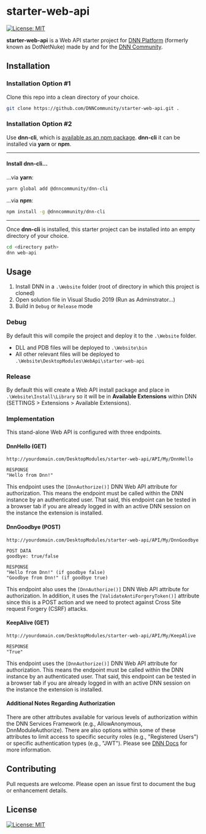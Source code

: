 ﻿# starter-web-api

[![License: MIT](https://img.shields.io/badge/LICENSE-MIT-informational.svg)](https://opensource.org/licenses/MIT)

**starter-web-api** is a Web API starter project for [DNN Platform](https://github.com/dnnsoftware/Dnn.Platform) (formerly known as DotNetNuke) made by and for the [DNN Community](https://dnncommunity.org).

## Installation

### Installation Option #1

Clone this repo into a clean directory of your choice.

```bash
git clone https://github.com/DNNCommunity/starter-web-api.git .
```

### Installation Option #2

Use **dnn-cli**, which is [available as an npm package](https://www.npmjs.com/package/@dnncommunity/dnn-cli).  **dnn-cli** it can be installed via **yarn** or **npm**.

---
#### Install dnn-cli...

...via **yarn**:

```bash
yarn global add @dnncommunity/dnn-cli
```

...via **npm**:

```bash
npm install -g @dnncommunity/dnn-cli
```
---

Once **dnn-cli** is installed, this starter project can be installed into an empty directory of your choice.

```bash
cd <directory path>
dnn web-api
```

## Usage

1. Install DNN in a `.\Website` folder (root of directory in which this project is cloned)
2. Open solution file in Visual Studio 2019 (Run as Adminstrator...)
3. Build in `Debug` or `Release` mode

### Debug

By default this will compile the project and deploy it to the `.\Website` folder.  
- DLL and PDB files will be deployed to `.\Website\bin`
- All other relevant files will be deployed to `.\Website\DesktopModules\WebApi\starter-web-api`

### Release

By default this will create a Web API install package and place in `.\Website\Install\Library` so it will be in **Available Extensions** within DNN (SETTINGS > Extensions > Available Extensions).

### Implementation

This stand-alone Web API is configured with three endpoints.

#### DnnHello (GET)

```
http://yourdomain.com/DesktopModules/starter-web-api/API/My/DnnHello

RESPONSE
"Hello from Dnn!"
```

This endpoint uses the `[DnnAuthorize()]` DNN Web API attribute for authorization.  This means the endpoint must be called within 
the DNN instance by an authenticated user.  That said, this endpoint can be tested in a browser tab if you are already logged in 
with an active DNN session on the instance the extension is installed.

#### DnnGoodbye (POST)

```
http://yourdomain.com/DesktopModules/starter-web-api/API/My/DnnGoodbye

POST DATA
goodbye: true/false

RESPONSE
"Hello from Dnn!" (if goodbye false)
"Goodbye from Dnn!" (if goodbye true)
```

This endpoint also uses the `[DnnAuthorize()]` DNN Web API attribute for authorization.
In addition, it uses the `[ValidateAntiForgeryToken()]` attribute since this is a POST 
action and we need to protect against Cross Site request Forgery (CSRF) attacks.  

#### KeepAlive (GET)

```
http://yourdomain.com/DesktopModules/starter-web-api/API/My/KeepAlive

RESPONSE
"True"
```

This endpoint uses the `[DnnAuthorize()]` DNN Web API attribute for authorization.  This means the endpoint must be called within 
the DNN instance by an authenticated user.  That said, this endpoint can be tested in a browser tab if you are already logged in 
with an active DNN session on the instance the extension is installed.

#### Additional Notes Regarding Authorization
There are other attributes available for various levels of authorization within the DNN Services Framework (e.g., AllowAnonymous, 
DnnModuleAuthorize).  There are also options within some of these attributes to limit access to specific security roles (e.g., "Registered Users")
or specific authentication types (e.g., "JWT").  Please see [DNN Docs](https://dnndocs.com) for more information.

## Contributing
Pull requests are welcome. Please open an issue first to document the bug or enhancement details.

## License
[![License: MIT](https://img.shields.io/badge/LICENSE-MIT-informational.svg)](https://opensource.org/licenses/MIT)